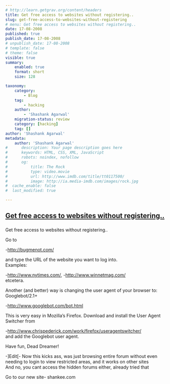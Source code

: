 ```yaml
---
# http://learn.getgrav.org/content/headers
title: Get free access to websites without registering..
slug: get-free-access-to-websites-without-registering
# menu: Get free access to websites without registering..
date: 17-08-2008
published: true
publish_date: 17-08-2008
# unpublish_date: 17-08-2008
# template: false
# theme: false
visible: true
summary:
    enabled: true
    format: short
    size: 128

taxonomy:
    category:
        - Blog
    tag:
        - hacking
    author:
        - 'Shashank Agarwal'
    migration-status: review
    category: [hacking]
    tag: []
author: 'Shashank Agarwal'
metadata:
    author: 'Shashank Agarwal'
#      description: Your page description goes here
#      keywords: HTML, CSS, XML, JavaScript
#      robots: noindex, nofollow
#      og:
#          title: The Rock
#          type: video.movie
#          url: http://www.imdb.com/title/tt0117500/
#          image: http://ia.media-imdb.com/images/rock.jpg
#  cache_enable: false
#  last_modified: true

---
```


##  [Get free access to websites without registering..](http://haknit.blogspot.com/2008/08/get-free-access-to-websites-without.html) 

###  

 Get free access to websites without registering..

Go to

-http://bugmenot.com/

and type the URL of the website you want to log into.  
Examples:

-http://www.nytimes.com/, -http://www.winnetmag.com/  
etcetera.

Another (and better) way is changing the user agent of your browser to:  
Googlebot/2.1+

-http://www.googlebot.com/bot.html

This is very easy in Mozilla’s Firefox. Download and install the User Agent Switcher from

-http://www.chrispederick.com/work/firefox/useragentswitcher/  
and add the Googlebot user agent.

Have fun, Dead Dreamer!

-]Edit[- Now this kicks ass, was just browsing entire forum without even needing to login to view restricted areas, and it works on other sites  
And no, you cant access the hidden forums either, already tried that

Go to our new site- shankee.com
